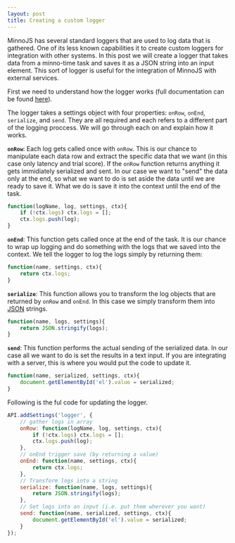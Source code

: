 ```yaml
---
layout: post
title: Creating a custom logger
---
```


MinnoJS has several standard loggers that are used to log data that is gathered.
One of its less known capabilities it to create custom loggers for integration with other systems.
In this post we will create a logger that takes data from a minno-time task and saves it as a JSON string into an input element.
This sort of logger is useful for the integration of MinnoJS with external services.

First we need to understand how the logger works 
(full documentation can be found [here](https://github.com/minnojs/minno-quest/blob/0.3/src/taskManager/logger/readme.md)).

The logger takes a settings object with four properties: `onRow`, `onEnd`, `serialize`, and `send`.
They are all required and each refers to a different part of the logging proccess.
We will go through each on and explain how it works.

**`onRow`**: Each log gets called once with `onRow`.
This is our chance to manipulate each data row and extract the specific data that we want (in this case only latency and trial score).
If the `onRow` function returns anything it gets immidiately serialized and sent.
In our case we want to "send" the data only at the end, so what we want to do is set aside the data until we are ready to save it.
What we do is save it into the context until the end of the task.

```js
function(logName, log, settings, ctx){
    if (!ctx.logs) ctx.logs = [];
    ctx.logs.push(log);
}
```

**`onEnd`**: This function gets called once at the end of the task.
It is our chance to wrap up logging and do something with the logs that we saved into the context.
We tell the logger to log the logs simply by returning them:

```js
function(name, settings, ctx){
    return ctx.logs;
}
```

**`serialize`**: This function allows you to transform the log objects that are returned by `onRow` and `onEnd`.
In this case we simply transform them into [JSON](https://en.wikipedia.org/wiki/JSON) strings.

```js
function(name, logs, settings){
    return JSON.stringify(logs);
}
```

**`send`**: This function performs the actual sending of the serialized data.
In our case all we want to do is set the results in a text input.
If you are integrating with a server, this is where you would put the code to update it.

```js
function(name, serialized, settings, ctx){
    document.getElementById('el').value = serialized;
}
```

Following is the ful code for updating the logger.

```js
API.addSettings('logger', {
    // gather logs in array
    onRow: function(logName, log, settings, ctx){
        if (!ctx.logs) ctx.logs = [];
        ctx.logs.push(log);
    },
    // onEnd trigger save (by returning a value)
    onEnd: function(name, settings, ctx){
        return ctx.logs;
    },
    // Transform logs into a string
    serialize: function(name, logs, settings){
        return JSON.stringify(logs);
    },
    // Set logs into an input (i.e. put them wherever you want)
    send: function(name, serialized, settings, ctx){
        document.getElementById('el').value = serialized;
    }
});
```
